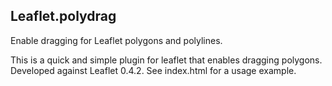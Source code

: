 Leaflet.polydrag
----------------

Enable dragging for Leaflet polygons and polylines.

This is a quick and simple plugin for leaflet that enables dragging polygons.  Developed against Leaflet 0.4.2.  See index.html for a usage example.
